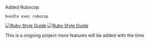 Added Rubocop 
````
bundle exec rubocop
`````
[![Ruby Style Guide](https://img.shields.io/badge/code_style-rubocop-brightgreen.svg)](https://github.com/rubocop/rubocop) [![Ruby Style Guide](https://img.shields.io/badge/code_style-community-brightgreen.svg)](https://rubystyle.guide)

This is a ongoing project more features will be added with the time
